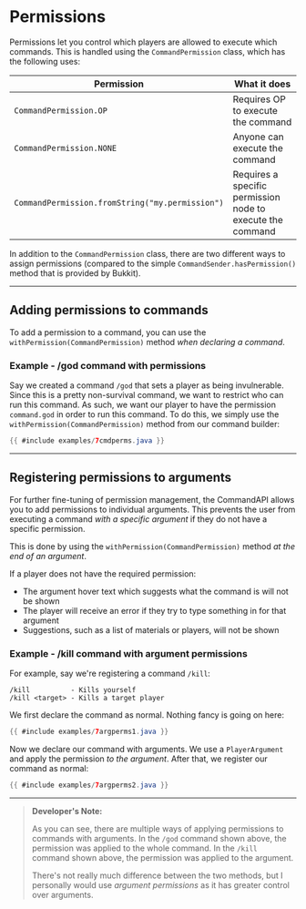 # Permissions

Permissions let you control which players are allowed to execute which commands. This is handled using the `CommandPermission` class, which has the following uses:

| Permission                                      | What it does                                               |
| ----------------------------------------------- | ---------------------------------------------------------- |
| `CommandPermission.OP`                          | Requires OP to execute the command                         |
| `CommandPermission.NONE`                        | Anyone can execute the command                             |
| `CommandPermission.fromString("my.permission")` | Requires a specific permission node to execute the command |

In addition to the `CommandPermission` class, there are two different ways to assign permissions (compared to the simple `CommandSender.hasPermission()` method that is provided by Bukkit).

-----

## Adding permissions to commands

To add a permission to a command, you can use the `withPermission(CommandPermission)` method _when declaring a command_.

<div class="example">

### Example - /god command with permissions

Say we created a command `/god` that sets a player as being invulnerable. Since this is a pretty non-survival command, we want to restrict who can run this command. As such, we want our player to have the permission `command.god` in order to run this command. To do this, we simply use the `withPermission(CommandPermission)` method from our command builder:

```java
{{ #include examples/7cmdperms.java }}
```

</div>

-----

## Registering permissions to arguments

For further fine-tuning of permission management, the CommandAPI allows you to add permissions to individual arguments. This prevents the user from executing a command *with a specific argument* if they do not have a specific permission.

This is done by using the `withPermission(CommandPermission)` method _at the end of an argument_.


If a player does not have the required permission:

* The argument hover text which suggests what the command is will not be shown
* The player will receive an error if they try to type something in for that argument
* Suggestions, such as a list of materials or players, will not be shown

<div class="example">

### Example - /kill command with argument permissions

For example, say we're registering a command `/kill`:

```
/kill          - Kills yourself
/kill <target> - Kills a target player
```

We first declare the command as normal. Nothing fancy is going on here:

```java
{{ #include examples/7argperms1.java }}
```

Now we declare our command with arguments. We use a `PlayerArgument` and apply the permission _to the argument_. After that, we register our command as normal:

```java
{{ #include examples/7argperms2.java }}
```

</div>

-----

> **Developer's Note:**
>
> As you can see, there are multiple ways of applying permissions to commands with arguments. In the `/god` command shown above, the permission was applied to the whole command. In the `/kill` command shown above, the permission was applied to the argument. 
>
> There's not really much difference between the two methods, but I personally would use _argument permissions_ as it has greater control over arguments.
